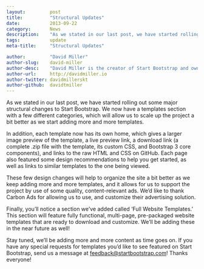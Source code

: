 ```yaml
---
layout:			post
title:			"Structural Updates"
date:			2013-09-22
category:		News
description:	"As we stated in our last post, we have started rolling out some major structural changes..."
tags:			update
meta-title:		"Structural Updates"

author:			"David Miller"
author-slug:	david-miller
author-desc:	"David Miller is the creator of Start Bootstrap and owner of Blackrock Digital. He is a front end web designer and developer working out of sunny Orlando, Florida."
author-url:		http://davidmiller.io
author-twitter:	davidmillerskt
author-github:	davidtmiller
---
```


As we stated in our last post, we have started rolling out some major structural changes to Start Bootstrap. We now have a templates section with a few different categories, which will allow us to scale up the project a bit better as we start adding more and more templates.

In addition, each template now has its own home, which gives a larger image preview of the template, a live preview link, a download link (a complete .zip file with the template, its custom CSS, and Bootstrap 3 core components), and links to the raw HTML and CSS on GitHub. Each page also featured some design recommendations to help you get started, as well as links to similar templates to the one being viewed.

These few design changes will help to organize the site a bit better as we keep adding more and more templates, and it allows for us to support the project by use of some quality, content-relevant ads. We’d like to thank Carbon Ads for allowing us to use, and customize their advertising solution.

Finally, you’ll notice a section we’ve added called ‘Full Website Templates.’ This section will feature fully functional, multi-page, pre-packaged website templates that are ready to download and customize. We’ll be adding these in the near future as well!

Stay tuned, we’ll be adding more and more content as time goes on. If you have any special requests for templates you’d like to see featured on Start Bootstrap, send us a message at feedback@startbootstrap.com! Thanks everyone!
